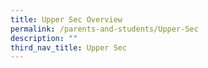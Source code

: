 ```yaml
---
title: Upper Sec Overview
permalink: /parents-and-students/Upper-Sec
description: ""
third_nav_title: Upper Sec
---
```

